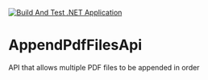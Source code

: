 [![Build And Test .NET Application](https://github.com/typeout/AppendPdfFilesApi/actions/workflows/BuildAndTest.yml/badge.svg)](https://github.com/typeout/AppendPdfFilesApi/actions/workflows/BuildAndTest.yml)

# AppendPdfFilesApi
API that allows multiple PDF files to be appended in order
